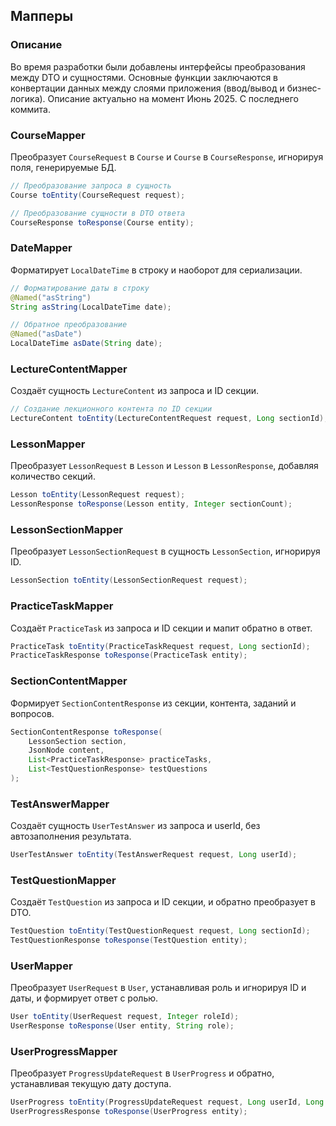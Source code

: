 
## Мапперы
### Описание
Во время разработки были добавлены интерфейсы преобразования между DTO и сущностями.
Основные функции заключаются в конвертации данных между слоями приложения (ввод/вывод и бизнес-логика).
Описание актуально на момент Июнь 2025. С последнего коммита.

### CourseMapper
Преобразует `CourseRequest` в `Course` и `Course` в `CourseResponse`, игнорируя поля, генерируемые БД.
```java
// Преобразование запроса в сущность
Course toEntity(CourseRequest request);

// Преобразование сущности в DTO ответа
CourseResponse toResponse(Course entity);
```

### DateMapper
Форматирует `LocalDateTime` в строку и наоборот для сериализации.
```java
// Форматирование даты в строку
@Named("asString")
String asString(LocalDateTime date);

// Обратное преобразование
@Named("asDate")
LocalDateTime asDate(String date);
```

### LectureContentMapper
Создаёт сущность `LectureContent` из запроса и ID секции.
```java
// Создание лекционного контента по ID секции
LectureContent toEntity(LectureContentRequest request, Long sectionId);
```

### LessonMapper
Преобразует `LessonRequest` в `Lesson` и `Lesson` в `LessonResponse`, добавляя количество секций.
```java
Lesson toEntity(LessonRequest request);
LessonResponse toResponse(Lesson entity, Integer sectionCount);
```

### LessonSectionMapper
Преобразует `LessonSectionRequest` в сущность `LessonSection`, игнорируя ID.
```java
LessonSection toEntity(LessonSectionRequest request);
```

### PracticeTaskMapper
Создаёт `PracticeTask` из запроса и ID секции и мапит обратно в ответ.
```java
PracticeTask toEntity(PracticeTaskRequest request, Long sectionId);
PracticeTaskResponse toResponse(PracticeTask entity);
```

### SectionContentMapper
Формирует `SectionContentResponse` из секции, контента, заданий и вопросов.
```java
SectionContentResponse toResponse(
    LessonSection section,
    JsonNode content,
    List<PracticeTaskResponse> practiceTasks,
    List<TestQuestionResponse> testQuestions
);
```

### TestAnswerMapper
Создаёт сущность `UserTestAnswer` из запроса и userId, без автозаполнения результата.
```java
UserTestAnswer toEntity(TestAnswerRequest request, Long userId);
```

### TestQuestionMapper
Создаёт `TestQuestion` из запроса и ID секции, и обратно преобразует в DTO.
```java
TestQuestion toEntity(TestQuestionRequest request, Long sectionId);
TestQuestionResponse toResponse(TestQuestion entity);
```

### UserMapper
Преобразует `UserRequest` в `User`, устанавливая роль и игнорируя ID и даты, и формирует ответ с ролью.
```java
User toEntity(UserRequest request, Integer roleId);
UserResponse toResponse(User entity, String role);
```

### UserProgressMapper
Преобразует `ProgressUpdateRequest` в `UserProgress` и обратно, устанавливая текущую дату доступа.
```java
UserProgress toEntity(ProgressUpdateRequest request, Long userId, Long courseId);
UserProgressResponse toResponse(UserProgress entity);
```
